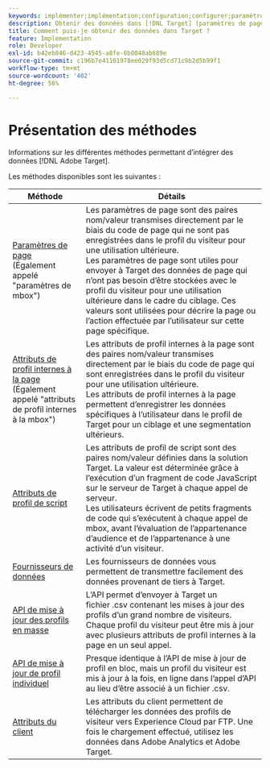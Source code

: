 ```yaml
---
keywords: implémenter;implémentation;configuration;configurer;paramètre de page;tomcat;codage URL;attribut de profil interne à la page;paramètre mbox;attributs de profil internes à la page;attribut de profil de script;API de mise à jour des profils en masse;API de mise à jour de profil individuel;attributs du client;fournisseurs de données;fournisseur de données
description: Obtenir des données dans [!DNL Target] (paramètres de page, attributs de profil, attributs de profil de script, fournisseurs de données, API de mise à jour de profil uniques et en masse, attributs du client).
title: Comment puis-je obtenir des données dans Target ?
feature: Implementation
role: Developer
exl-id: b42eb846-d423-4545-a8fe-0b8048ab689e
source-git-commit: c196b7e41101978ee029f93d5cd71c9b2d5b99f1
workflow-type: tm+mt
source-wordcount: '402'
ht-degree: 56%

---
```


# Présentation des méthodes

Informations sur les différentes méthodes permettant d’intégrer des données [!DNL Adobe Target].

Les méthodes disponibles sont les suivantes :

| Méthode | Détails |
| --- | --- |
| [Paramètres de page](https://developer.adobe.com/target/before-implement/methods-to-get-data-into-target/page-parameters/)<br>(Également appelé &quot;paramètres de mbox&quot;) | Les paramètres de page sont des paires nom/valeur transmises directement par le biais du code de page qui ne sont pas enregistrées dans le profil du visiteur pour une utilisation ultérieure.<br>Les paramètres de page sont utiles pour envoyer à Target des données de page qui n’ont pas besoin d’être stockées avec le profil du visiteur pour une utilisation ultérieure dans le cadre du ciblage. Ces valeurs sont utilisées pour décrire la page ou l’action effectuée par l’utilisateur sur cette page spécifique. |
| [Attributs de profil internes à la page](https://developer.adobe.com/target/before-implement/methods-to-get-data-into-target/in-page-profile-attributes/)<br>(Également appelé &quot;attributs de profil internes à la mbox&quot;) | Les attributs de profil internes à la page sont des paires nom/valeur transmises directement par le biais du code de page qui sont enregistrées dans le profil du visiteur pour une utilisation ultérieure.<br>Les attributs de profil internes à la page permettent d’enregistrer les données spécifiques à l’utilisateur dans le profil de Target pour un ciblage et une segmentation ultérieurs. |
| [Attributs de profil de script](https://developer.adobe.com/target/before-implement/methods-to-get-data-into-target/script-profile-attributes/) | Les attributs de profil de script sont des paires nom/valeur définies dans la solution Target. La valeur est déterminée grâce à l’exécution d’un fragment de code JavaScript sur le serveur de Target à chaque appel de serveur.<br>Les utilisateurs écrivent de petits fragments de code qui s’exécutent à chaque appel de mbox, avant l’évaluation de l’appartenance d’audience et de l’appartenance à une activité d’un visiteur. |
| [Fournisseurs de données](https://developer.adobe.com/target/before-implement/methods-to-get-data-into-target/data-providers/) | Les fournisseurs de données vous permettent de transmettre facilement des données provenant de tiers à Target. |
| [API de mise à jour des profils en masse](https://developer.adobe.com/target/before-implement/methods-to-get-data-into-target/bulk-profile-update-api/) | L’API permet d’envoyer à Target un fichier .csv contenant les mises à jour des profils d’un grand nombre de visiteurs. Chaque profil du visiteur peut être mis à jour avec plusieurs attributs de profil internes à la page en un seul appel. |
| [API de mise à jour de profil individuel](https://developer.adobe.com/target/before-implement/methods-to-get-data-into-target/single-profile-update-api/) | Presque identique à l’API de mise à jour de profil en bloc, mais un profil du visiteur est mis à jour à la fois, en ligne dans l’appel d’API au lieu d’être associé à un fichier .csv. |
| [Attributs du client](https://developer.adobe.com/target/before-implement/methods-to-get-data-into-target/customer-attributes/) | Les attributs du client permettent de télécharger les données des profils de visiteur vers Experience Cloud par FTP. Une fois le chargement effectué, utilisez les données dans Adobe Analytics et Adobe Target. |












